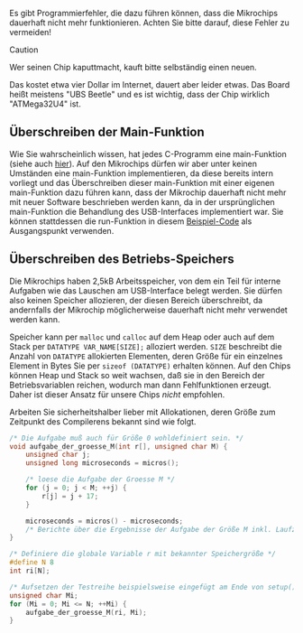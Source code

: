 Es gibt Programmierfehler, die dazu führen
können, dass die Mikrochips dauerhaft nicht mehr funktionieren.
Achten Sie bitte darauf, diese Fehler zu vermeiden!

  > [!CAUTION]
  > Wer seinen Chip kaputtmacht, kauft bitte selbständig einen neuen.

Das kostet etwa vier Dollar im Internet, dauert aber leider etwas.
Das Board heißt meistens "UBS Beetle" und es ist wichtig, dass der Chip wirklich
"ATMega32U4" ist.

## Überschreiben der Main-Funktion

Wie Sie wahrscheinlich wissen, hat jedes C-Programm eine main-Funktion
(siehe auch [hier](Grundlagen-der-C-Programmierung#funktionen)).
Auf den Mikrochips dürfen wir aber unter keinen Umständen eine main-Funktion
implementieren, da diese bereits intern vorliegt und das Überschreiben dieser
main-Funktion mit einer eigenen main-Funktion dazu führen kann, dass der
Mikrochip dauerhaft nicht mehr mit neuer Software beschrieben werden kann,
da in der ursprünglichen main-Funktion die Behandlung des USB-Interfaces
implementiert war.
Sie können stattdessen die run-Funktion in diesem
[Beispiel-Code](Einrichten-der-Mikrochips#beispiel-für-ausgangscode) als Ausgangspunkt
verwenden.

## Überschreiben des Betriebs-Speichers

Die Mikrochips haben 2,5kB Arbeitsspeicher, von dem ein Teil für interne
Aufgaben wie das Lauschen am USB-Interface belegt werden.  Sie dürfen also
keinen Speicher allozieren, der diesen Bereich überschreibt, da andernfalls
der Mikrochip möglicherweise dauerhaft nicht mehr verwendet werden kann.

Speicher kann per `malloc` und `calloc` auf dem Heap oder
auch auf dem Stack per `DATATYPE VAR_NAME[SIZE];` alloziert werden.
`SIZE` beschreibt die Anzahl von `DATATYPE` allokierten Elementen, deren Größe
für ein einzelnes Element in Bytes Sie per `sizeof (DATATYPE)` erhalten können.
Auf den Chips können Heap und Stack so weit wachsen, daß sie in den Bereich
der Betriebsvariablen reichen, wodurch man dann Fehlfunktionen erzeugt.
Daher ist dieser Ansatz für unsere Chips *nicht* empfohlen.

Arbeiten Sie sicherheitshalber lieber mit Allokationen, deren Größe zum Zeitpunkt
des Compilerens bekannt sind wie folgt.

```c
/* Die Aufgabe muß auch für Größe 0 wohldefiniert sein. */
void aufgabe_der_groesse_M(int r[], unsigned char M) {
    unsigned char j;
    unsigned long microseconds = micros();

    /* loese die Aufgabe der Groesse M */
    for (j = 0; j < M; ++j) {
        r[j] = j + 17;
    }

    microseconds = micros() - microseconds;
    /* Berichte über die Ergebnisse der Aufgabe der Größe M inkl. Laufzeit */
}

/* Definiere die globale Variable r mit bekannter Speichergröße */
#define N 8
int ri[N];

/* Aufsetzen der Testreihe beispielsweise eingefügt am Ende von setup() */
unsigned char Mi;
for (Mi = 0; Mi <= N; ++Mi) {
    aufgabe_der_groesse_M(ri, Mi);
}
```
